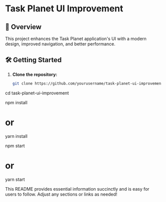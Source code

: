 # Task Planet UI Improvement

## 🚀 Overview

This project enhances the Task Planet application's UI with a modern design, improved navigation, and better performance.

## 🛠️ Getting Started

1. **Clone the repository:**
   ```bash
   git clone https://github.com/yourusername/task-planet-ui-improvement.git

cd task-planet-ui-improvement

npm install
# or
yarn install


npm start
# or
yarn start



This README provides essential information succinctly and is easy for users to follow. Adjust any sections or links as needed!
